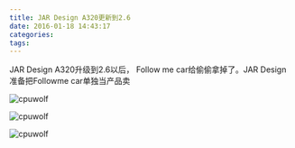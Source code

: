 ```yaml
---
title: JAR Design A320更新到2.6
date: 2016-01-18 14:43:17
categories:
tags:
---
```





JAR Design A320升级到2.6以后， Follow me car给偷偷拿掉了。JAR Design准备把Followme car单独当产品卖

![cpuwolf](/images/data/attachment/201601/18/224120lwbqo8y9wvvowlq1.jpg)



![cpuwolf](/images/data/attachment/201601/18/224151vir1010wew4qri1i.jpg)



![cpuwolf](/images/data/attachment/201601/18/224220uxtze7prxlr6mxlu.jpg)



